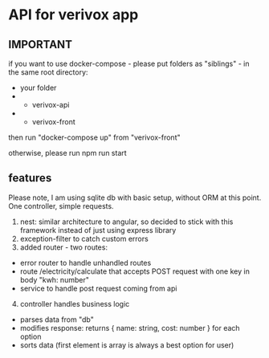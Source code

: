 # API for verivox app

## IMPORTANT

if you want to use docker-compose - please put folders as "siblings" - in the same root directory:

- your folder
- - verivox-api
- - verivox-front

then run "docker-compose up" from "verivox-front"

otherwise, please run npm run start

## features

Please note, I am using sqlite db with basic setup, without ORM at this point. One controller, simple requests.

1. nest: similar architecture to angular, so decided to stick with this framework instead of just using express library
2. exception-filter to catch custom errors
3. added router - two routes:

- error router to handle unhandled routes
- route /electricity/calculate that accepts POST request with one key in body "kwh: number"
- service to handle post request coming from api

4. controller handles business logic

- parses data from "db"
- modifies response: returns { name: string, cost: number } for each option
- sorts data (first element is array is always a best option for user)
